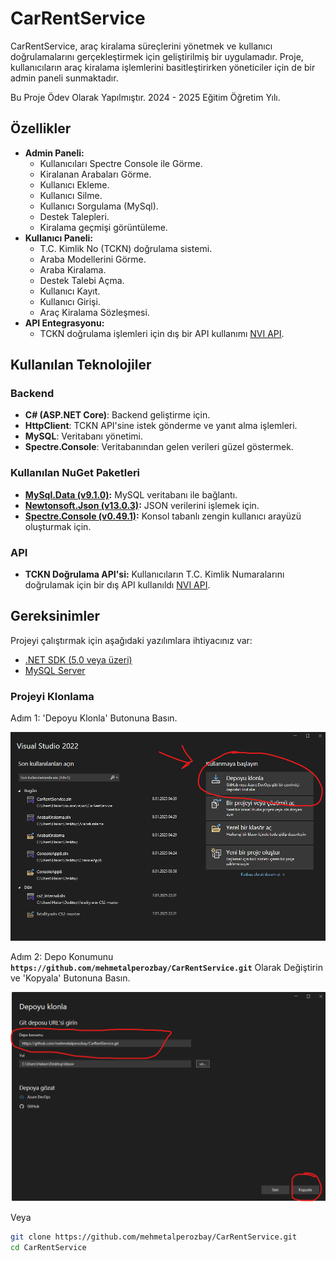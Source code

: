 # CarRentService

CarRentService, araç kiralama süreçlerini yönetmek ve kullanıcı doğrulamalarını gerçekleştirmek için geliştirilmiş bir uygulamadır. Proje, kullanıcıların araç kiralama işlemlerini basitleştirirken yöneticiler için de bir admin paneli sunmaktadır. 

Bu Proje Ödev Olarak Yapılmıştır. 2024 - 2025 Eğitim Öğretim Yılı.

## Özellikler

- **Admin Paneli:**
  - Kullanıcıları Spectre Console ile Görme.
  - Kiralanan Arabaları Görme.
  - Kullanıcı Ekleme.
  - Kullanıcı Silme.
  - Kullanıcı Sorgulama (MySql).
  - Destek Talepleri.
  - Kiralama geçmişi görüntüleme.
- **Kullanıcı Paneli:**
  - T.C. Kimlik No (TCKN) doğrulama sistemi.
  - Araba Modellerini Görme.
  - Araba Kiralama.
  - Destek Talebi Açma.
  - Kullanıcı Kayıt.
  - Kullanıcı Girişi.
  - Araç Kiralama Sözleşmesi.
- **API Entegrasyonu:**
  - TCKN doğrulama işlemleri için dış bir API kullanımı [NVI API](https://www.nvi.gov.tr/).

## Kullanılan Teknolojiler

### Backend
- **C# (ASP.NET Core)**: Backend geliştirme için.
- **HttpClient**: TCKN API'sine istek gönderme ve yanıt alma işlemleri.
- **MySQL**: Veritabanı yönetimi.
- **Spectre.Console**: Veritabanından gelen verileri güzel göstermek.

  
### Kullanılan NuGet Paketleri
- **[MySql.Data (v9.1.0)](https://www.nuget.org/packages/MySql.Data/):** MySQL veritabanı ile bağlantı.
- **[Newtonsoft.Json (v13.0.3)](https://www.nuget.org/packages/Newtonsoft.Json/):** JSON verilerini işlemek için.
- **[Spectre.Console (v0.49.1)](https://www.nuget.org/packages/Spectre.Console/):** Konsol tabanlı zengin kullanıcı arayüzü oluşturmak için.

### API
- **TCKN Doğrulama API'si:** Kullanıcıların T.C. Kimlik Numaralarını doğrulamak için bir dış API kullanıldı [NVI API](https://www.nvi.gov.tr/).

## Gereksinimler

Projeyi çalıştırmak için aşağıdaki yazılımlara ihtiyacınız var:

- [.NET SDK (5.0 veya üzeri)](https://dotnet.microsoft.com/download)
- [MySQL Server](https://www.mysql.com/)

### Projeyi Klonlama
Adım 1:  'Depoyu Klonla' Butonuna Basın.

![Adım 1](./images/git1.png)


Adım 2: Depo Konumunu **```https://github.com/mehmetalperozbay/CarRentService.git```** Olarak Değiştirin ve 'Kopyala' Butonuna Basın.

![Adım 2](./images/git2.png)

Veya

```bash
git clone https://github.com/mehmetalperozbay/CarRentService.git
cd CarRentService
